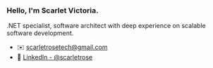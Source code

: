 ### Hello, I'm Scarlet Victoria.

.NET specialist, software architect with deep experience on scalable software development. 
- ✉️ scarletrosetech@gmail.com
- 🔗 [LinkedIn - @scarletrose](https://www.linkedin.com/in/scarletrose/)
